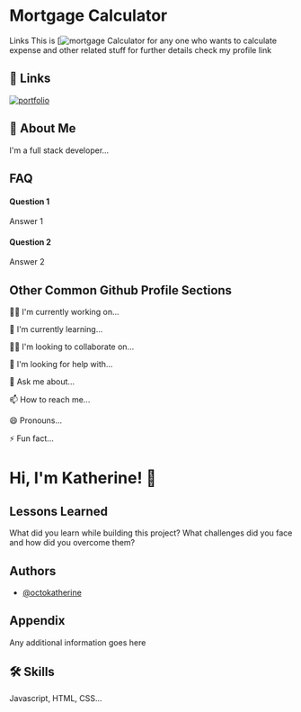 
# Mortgage Calculator


Links This is [![mortgage Calculator](https://nationwidemortgagecalculator.co.uk/precise-mortgages-for-intermediaries//) for any one who wants to calculate expense and other related stuff for further details check my profile link


## 🔗 Links
[![portfolio](https://img.shields.io/badge/my_portfolio-000?style=for-the-badge&logo=ko-fi&logoColor=white)](https://nationwidemortgagecalculator.co.uk/precise-mortgages-for-intermediaries//)


## 🚀 About Me
I'm a full stack developer...


## FAQ

#### Question 1

Answer 1

#### Question 2

Answer 2


## Other Common Github Profile Sections
👩‍💻 I'm currently working on...

🧠 I'm currently learning...

👯‍♀️ I'm looking to collaborate on...

🤔 I'm looking for help with...

💬 Ask me about...

📫 How to reach me...

😄 Pronouns...

⚡️ Fun fact...


# Hi, I'm Katherine! 👋


## Lessons Learned

What did you learn while building this project? What challenges did you face and how did you overcome them?


## Authors

- [@octokatherine](https://www.github.com/octokatherine)


## Appendix

Any additional information goes here


## 🛠 Skills
Javascript, HTML, CSS...

